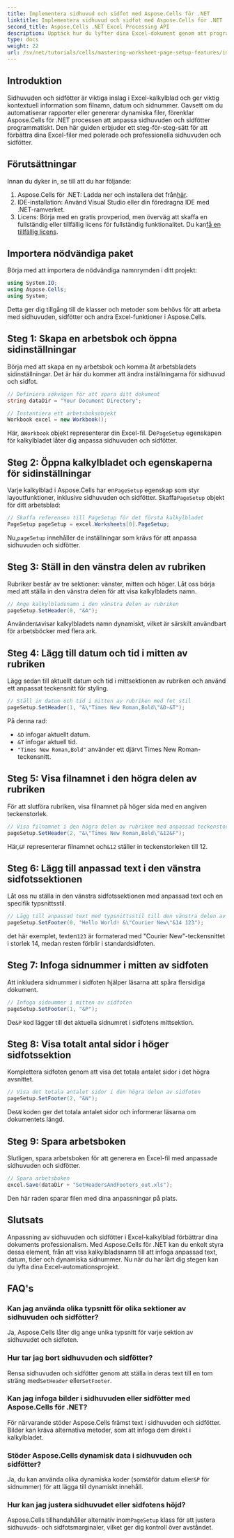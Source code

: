 ```yaml
---
title: Implementera sidhuvud och sidfot med Aspose.Cells för .NET
linktitle: Implementera sidhuvud och sidfot med Aspose.Cells för .NET
second_title: Aspose.Cells .NET Excel Processing API
description: Upptäck hur du lyfter dina Excel-dokument genom att programmatiskt anpassa sidhuvuden och sidfötter med Aspose.Cells för .NET. Den här omfattande guiden leder dig genom varje steg – från att ställa in din arbetsbok till att dynamiskt infoga kalkylbladets namn.
type: docs
weight: 22
url: /sv/net/tutorials/cells/mastering-worksheet-page-setup-features/implement-header-footer/
---
```

## Introduktion

Sidhuvuden och sidfötter är viktiga inslag i Excel-kalkylblad och ger viktig kontextuell information som filnamn, datum och sidnummer. Oavsett om du automatiserar rapporter eller genererar dynamiska filer, förenklar Aspose.Cells för .NET processen att anpassa sidhuvuden och sidfötter programmatiskt. Den här guiden erbjuder ett steg-för-steg-sätt för att förbättra dina Excel-filer med polerade och professionella sidhuvuden och sidfötter.

## Förutsättningar

Innan du dyker in, se till att du har följande:

1.  Aspose.Cells för .NET: Ladda ner och installera det från[här](https://releases.aspose.com/cells/net/).
2. IDE-installation: Använd Visual Studio eller din föredragna IDE med .NET-ramverket.
3.  Licens: Börja med en gratis provperiod, men överväg att skaffa en fullständig eller tillfällig licens för fullständig funktionalitet. Du kan[få en tillfällig licens](https://purchase.aspose.com/temporary-license/).

## Importera nödvändiga paket

Börja med att importera de nödvändiga namnrymden i ditt projekt:

```csharp
using System.IO;
using Aspose.Cells;
using System;
```

Detta ger dig tillgång till de klasser och metoder som behövs för att arbeta med sidhuvuden, sidfötter och andra Excel-funktioner i Aspose.Cells.

## Steg 1: Skapa en arbetsbok och öppna sidinställningar

Börja med att skapa en ny arbetsbok och komma åt arbetsbladets sidinställningar. Det är här du kommer att ändra inställningarna för sidhuvud och sidfot.

```csharp
// Definiera sökvägen för att spara ditt dokument
string dataDir = "Your Document Directory";

// Instantiera ett arbetsboksobjekt
Workbook excel = new Workbook();
```

 Här, a`Workbook` objekt representerar din Excel-fil. De`PageSetup` egenskapen för kalkylbladet låter dig anpassa sidhuvuden och sidfötter.

## Steg 2: Öppna kalkylbladet och egenskaperna för sidinställningar

 Varje kalkylblad i Aspose.Cells har en`PageSetup` egenskap som styr layoutfunktioner, inklusive sidhuvuden och sidfötter. Skaffa`PageSetup` objekt för ditt arbetsblad:

```csharp
// Skaffa referensen till PageSetup för det första kalkylbladet
PageSetup pageSetup = excel.Worksheets[0].PageSetup;
```

 Nu,`pageSetup` innehåller de inställningar som krävs för att anpassa sidhuvuden och sidfötter.

## Steg 3: Ställ in den vänstra delen av rubriken

Rubriker består av tre sektioner: vänster, mitten och höger. Låt oss börja med att ställa in den vänstra delen för att visa kalkylbladets namn.

```csharp
// Ange kalkylbladsnamn i den vänstra delen av rubriken
pageSetup.SetHeader(0, "&A");
```

 Använder`&A`visar kalkylbladets namn dynamiskt, vilket är särskilt användbart för arbetsböcker med flera ark.

## Steg 4: Lägg till datum och tid i mitten av rubriken

Lägg sedan till aktuellt datum och tid i mittsektionen av rubriken och använd ett anpassat teckensnitt för styling.

```csharp
// Ställ in datum och tid i mitten av rubriken med fet stil
pageSetup.SetHeader(1, "&\"Times New Roman,Bold\"&D-&T");
```

På denna rad:
- `&D` infogar aktuellt datum.
- `&T` infogar aktuell tid.
- `"Times New Roman,Bold"` använder ett djärvt Times New Roman-teckensnitt.

## Steg 5: Visa filnamnet i den högra delen av rubriken

För att slutföra rubriken, visa filnamnet på höger sida med en angiven teckenstorlek.

```csharp
// Visa filnamnet i den högra delen av rubriken med anpassad teckenstorlek
pageSetup.SetHeader(2, "&\"Times New Roman,Bold\"&12&F");
```

 Här,`&F` representerar filnamnet och`&12` ställer in teckenstorleken till 12.

## Steg 6: Lägg till anpassad text i den vänstra sidfotssektionen

Låt oss nu ställa in den vänstra sidfotssektionen med anpassad text och en specifik typsnittsstil.

```csharp
// Lägg till anpassad text med typsnittsstil till den vänstra delen av sidfoten
pageSetup.SetFooter(0, "Hello World! &\"Courier New\"&14 123");
```

 det här exemplet, texten`123` är formaterad med "Courier New"-teckensnittet i storlek 14, medan resten förblir i standardsidfoten.

## Steg 7: Infoga sidnummer i mitten av sidfoten

Att inkludera sidnummer i sidfoten hjälper läsarna att spåra flersidiga dokument.

```csharp
// Infoga sidnummer i mitten av sidfoten
pageSetup.SetFooter(1, "&P");
```

 De`&P` kod lägger till det aktuella sidnumret i sidfotens mittsektion.

## Steg 8: Visa totalt antal sidor i höger sidfotssektion

Komplettera sidfoten genom att visa det totala antalet sidor i det högra avsnittet.

```csharp
// Visa det totala antalet sidor i den högra delen av sidfoten
pageSetup.SetFooter(2, "&N");
```

 De`&N` koden ger det totala antalet sidor och informerar läsarna om dokumentets längd.

## Steg 9: Spara arbetsboken

Slutligen, spara arbetsboken för att generera en Excel-fil med anpassade sidhuvuden och sidfötter.

```csharp
// Spara arbetsboken
excel.Save(dataDir + "SetHeadersAndFooters_out.xls");
```

Den här raden sparar filen med dina anpassningar på plats.

## Slutsats

Anpassning av sidhuvuden och sidfötter i Excel-kalkylblad förbättrar dina dokuments professionalism. Med Aspose.Cells för .NET kan du enkelt styra dessa element, från att visa kalkylbladsnamn till att infoga anpassad text, datum, tider och dynamiska sidnummer. Nu när du har lärt dig stegen kan du lyfta dina Excel-automationsprojekt.

## FAQ's

### Kan jag använda olika typsnitt för olika sektioner av sidhuvuden och sidfötter?
Ja, Aspose.Cells låter dig ange unika typsnitt för varje sektion av sidhuvudet och sidfoten.

### Hur tar jag bort sidhuvuden och sidfötter?
 Rensa sidhuvuden och sidfötter genom att ställa in deras text till en tom sträng med`SetHeader` eller`SetFooter`.

### Kan jag infoga bilder i sidhuvuden eller sidfötter med Aspose.Cells för .NET?
För närvarande stöder Aspose.Cells främst text i sidhuvuden och sidfötter. Bilder kan kräva alternativa metoder, som att infoga dem direkt i kalkylbladet.

### Stöder Aspose.Cells dynamisk data i sidhuvuden och sidfötter?  
 Ja, du kan använda olika dynamiska koder (som`&D`för datum eller`&P` för sidnummer) för att lägga till dynamiskt innehåll.

### Hur kan jag justera sidhuvudet eller sidfotens höjd?  
 Aspose.Cells tillhandahåller alternativ inom`PageSetup` klass för att justera sidhuvuds- och sidfotsmarginaler, vilket ger dig kontroll över avståndet.